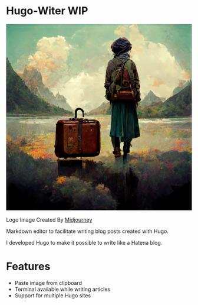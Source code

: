 Hugo-Witer **WIP**
===

![logo](https://github.com/reud/hugo-writer/blob/v0.1.0/assets/icon.png?raw=true)

Logo Image Created By [Midjourney](https://www.midjourney.com/home/)

Markdown editor to facilitate writing blog posts created with Hugo.

I developed Hugo to make it possible to write like a Hatena blog.

# Features

- Paste image from clipboard
- Terminal available while writing articles
- Support for multiple Hugo sites
